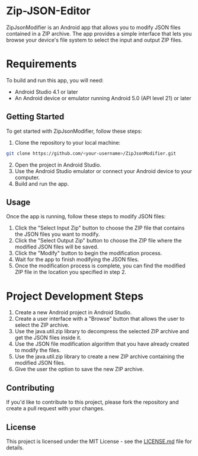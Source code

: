 # Zip-JSON-Editor
ZipJsonModifier is an Android app that allows you to modify JSON files contained in a ZIP archive. The app provides a simple interface that lets you browse your device's file system to select the input and output ZIP files.

# Requirements

To build and run this app, you will need:

* Android Studio 4.1 or later
* An Android device or emulator running Android 5.0 (API level 21) or later

## Getting Started

To get started with ZipJsonModifier, follow these steps:

1. Clone the repository to your local machine:

```bash
git clone https://github.com/<your-username>/ZipJsonModifier.git
```
2. Open the project in Android Studio.
3. Use the Android Studio emulator or connect your Android device to your computer.
4. Build and run the app.

## Usage

Once the app is running, follow these steps to modify JSON files:

1. Click the "Select Input Zip" button to choose the ZIP file that contains the JSON files you want to modify.
2. Click the "Select Output Zip" button to choose the ZIP file where the modified JSON files will be saved.
3. Click the "Modify" button to begin the modification process.
4. Wait for the app to finish modifying the JSON files.
5. Once the modification process is complete, you can find the modified ZIP file in the location you specified in step 2.

# Project Development Steps
1. Create a new Android project in Android Studio.
2. Create a user interface with a "Browse" button that allows the user to select the ZIP archive.
3. Use the java.util.zip library to decompress the selected ZIP archive and get the JSON files inside it.
4. Use the JSON file modification algorithm that you have already created to modify the files.
5. Use the java.util.zip library to create a new ZIP archive containing the modified JSON files.
6. Give the user the option to save the new ZIP archive.

## Contributing

If you'd like to contribute to this project, please fork the repository and create a pull request with your changes.

## License

This project is licensed under the MIT License - see the [LICENSE.md](LICENSE.md) file for details.


